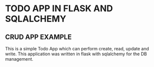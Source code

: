 # TODO APP IN FLASK AND SQLALCHEMY
## CRUD APP EXAMPLE
This is a simple Todo App which can perform create, read, update and write. This application was written in flask with sqlalchemy for the DB management.
